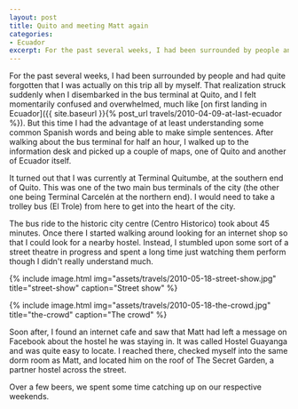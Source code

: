 ```yaml
---
layout: post
title: Quito and meeting Matt again
categories:
- Ecuador
excerpt: For the past several weeks, I had been surrounded by people and had quite forgotten that I was actually on this trip all by myself. That realization struck suddenly when I disembarked in the bus terminal at Quito, and I felt momentarily confused and overwhelmed.
---
```


For the past several weeks, I had been surrounded by people and had quite
forgotten that I was actually on this trip all by myself. That realization
struck suddenly when I disembarked in the bus terminal at Quito, and I felt
momentarily confused and overwhelmed, much like [on first landing in Ecuador]({{
site.baseurl }}{% post_url travels/2010-04-09-at-last-ecuador %}). But this time
I had the advantage of at least understanding some common Spanish words and
being able to make simple sentences. After walking about the bus terminal for
half an hour, I walked up to the information desk and picked up a couple of
maps, one of Quito and another of Ecuador itself.

It turned out that I was currently at Terminal Quitumbe, at the southern end of
Quito. This was one of the two main bus terminals of the city (the other one
being Terminal Carcelén at the northern end). I would need to take a trolley bus
(El Trole) from here to get into the heart of the city.

The bus ride to the historic city centre (Centro Historico) took about 45
minutes. Once there I started walking around looking for an internet shop so
that I could look for a nearby hostel. Instead, I stumbled upon some sort of a
street theatre in progress and spent a long time just watching them perform
though I didn't really understand much.

{% include image.html
    img="assets/travels/2010-05-18-street-show.jpg"
    title="street-show"
    caption="Street show" %}

{% include image.html
    img="assets/travels/2010-05-18-the-crowd.jpg"
    title="the-crowd"
    caption="The crowd" %}

Soon after, I found an internet cafe and saw that Matt had left a message on
Facebook about the hostel he was staying in. It was called Hostel Guayanga and
was quite easy to locate. I reached there, checked myself into the same dorm
room as Matt, and located him on the roof of The Secret Garden, a partner hostel
across the street.

Over a few beers, we spent some time catching up on our respective weekends.
